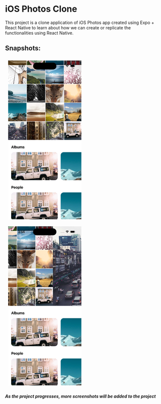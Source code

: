 # iOS Photos Clone

This project is a clone application of iOS Photos app created using Expo + React Native to learn about how we can create or replicate the functionalities using React Native.

## Snapshots:

<p>
  <img src="./screenshots/1.png" width="240" style="padding: 10px" />
  <img src="./screenshots/2.png" width="240" style="padding: 10px" />
</p>

**_As the project progresses, more screenshots will be added to the project_**
